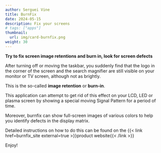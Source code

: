 ```yaml
---
author: Serguei Vine
title: BurnFix
date: 2024-05-15
description: Fix your screens
# tags: ["apps"]
thumbnail:
  url: img/card-burnfix.png
weight: 30
---
```



**Try to fix screen image retentions and burn in, look for screen defects**

After turning off or moving the taskbar, you suddenly find that the logo in the corner of the screen and the search magnifier are still visible on your monitor or TV screen, although not as brightly.

This is the so-called **image retention** or **burn-in**.

This application can attempt to get rid of this effect on your LCD, LED or plasma screen by showing a special moving Signal Pattern for a period of time.

Moreover, burnfix can show full-screen images of various colors to help you identify defects in the display matrix.   

Detailed instructions on how to do this can be found on the {{< link href=burnfix_site external=true >}}product website{{< /link >}}  

Enjoy!  
